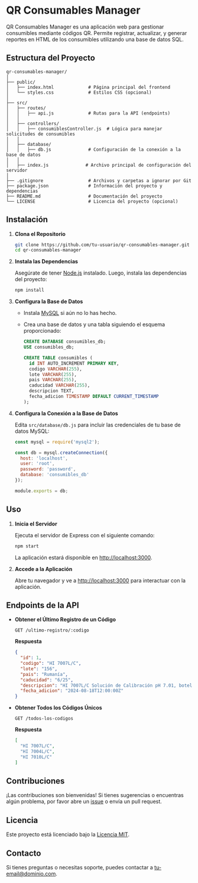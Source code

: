 # QR Consumables Manager

QR Consumables Manager es una aplicación web para gestionar consumibles mediante códigos QR. Permite registrar, actualizar, y generar reportes en HTML de los consumibles utilizando una base de datos SQL.

## Estructura del Proyecto

```
qr-consumables-manager/
│
├── public/
│   ├── index.html             # Página principal del frontend
│   └── styles.css             # Estilos CSS (opcional)
│
├── src/
│   ├── routes/
│   │   ├── api.js             # Rutas para la API (endpoints)
│   │
│   ├── controllers/
│   │   ├── consumiblesController.js  # Lógica para manejar solicitudes de consumibles
│   │
│   ├── database/
│   │   ├── db.js              # Configuración de la conexión a la base de datos
│   │
│   ├── index.js              # Archivo principal de configuración del servidor
│
├── .gitignore                 # Archivos y carpetas a ignorar por Git
├── package.json               # Información del proyecto y dependencias
├── README.md                  # Documentación del proyecto
└── LICENSE                    # Licencia del proyecto (opcional)
```

## Instalación

1. **Clona el Repositorio**

   ```bash
   git clone https://github.com/tu-usuario/qr-consumables-manager.git
   cd qr-consumables-manager
   ```

2. **Instala las Dependencias**

   Asegúrate de tener [Node.js](https://nodejs.org/) instalado. Luego, instala las dependencias del proyecto:

   ```bash
   npm install
   ```

3. **Configura la Base de Datos**

   - Instala [MySQL](https://www.mysql.com/) si aún no lo has hecho.
   - Crea una base de datos y una tabla siguiendo el esquema proporcionado:

     ```sql
     CREATE DATABASE consumibles_db;
     USE consumibles_db;

     CREATE TABLE consumibles (
       id INT AUTO_INCREMENT PRIMARY KEY,
       codigo VARCHAR(255),
       lote VARCHAR(255),
       pais VARCHAR(255),
       caducidad VARCHAR(255),
       descripcion TEXT,
       fecha_adicion TIMESTAMP DEFAULT CURRENT_TIMESTAMP
     );
     ```

4. **Configura la Conexión a la Base de Datos**

   Edita `src/database/db.js` para incluir las credenciales de tu base de datos MySQL:

   ```javascript
   const mysql = require('mysql2');

   const db = mysql.createConnection({
     host: 'localhost',
     user: 'root',
     password: 'password',
     database: 'consumibles_db'
   });

   module.exports = db;
   ```

## Uso

1. **Inicia el Servidor**

   Ejecuta el servidor de Express con el siguiente comando:

   ```bash
   npm start
   ```

   La aplicación estará disponible en [http://localhost:3000](http://localhost:3000).

2. **Accede a la Aplicación**

   Abre tu navegador y ve a [http://localhost:3000](http://localhost:3000) para interactuar con la aplicación.

## Endpoints de la API

- **Obtener el Último Registro de un Código**

  ```http
  GET /ultimo-registro/:codigo
  ```

  **Respuesta**

  ```json
  {
    "id": 1,
    "codigo": "HI 7007L/C",
    "lote": "156",
    "pais": "Rumanía",
    "caducidad": "6/25",
    "descripcion": "HI 7007L/C Solución de Calibración pH 7.01, botella 500 mL",
    "fecha_adicion": "2024-08-18T12:00:00Z"
  }
  ```

- **Obtener Todos los Códigos Únicos**

  ```http
  GET /todos-los-codigos
  ```

  **Respuesta**

  ```json
  [
    "HI 7007L/C",
    "HI 7004L/C",
    "HI 7010L/C"
  ]
  ```

## Contribuciones

¡Las contribuciones son bienvenidas! Si tienes sugerencias o encuentras algún problema, por favor abre un [issue](https://github.com/tu-usuario/qr-consumables-manager/issues) o envía un pull request.

## Licencia

Este proyecto está licenciado bajo la [Licencia MIT](LICENSE).

## Contacto

Si tienes preguntas o necesitas soporte, puedes contactar a [tu-email@dominio.com](mailto:tu-email@dominio.com).

